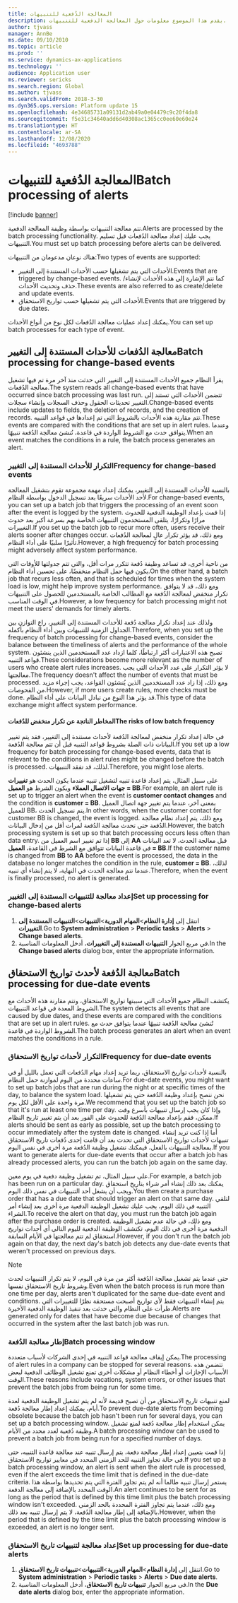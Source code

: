```yaml
---
title: المعالجة الدُفعية للتنبيهات
description: يقدم هذا الموضوع معلومات حول المعالجة الدفعية للتنبيهات.
author: tjvass
manager: AnnBe
ms.date: 09/10/2010
ms.topic: article
ms.prod: ''
ms.service: dynamics-ax-applications
ms.technology: ''
audience: Application user
ms.reviewer: sericks
ms.search.region: Global
ms.author: tjvass
ms.search.validFrom: 2018-3-30
ms.dyn365.ops.version: Platform update 15
ms.openlocfilehash: 4e34685731a09131d2ab49a0e04479c9c20f4da8
ms.sourcegitcommit: f5e31c34640add6d40308ac1365cc0ee60e60e24
ms.translationtype: HT
ms.contentlocale: ar-SA
ms.lasthandoff: 12/08/2020
ms.locfileid: "4693788"
---
```

# <a name="batch-processing-of-alerts"></a><span data-ttu-id="85734-103">المعالجة الدُفعية للتنبيهات</span><span class="sxs-lookup"><span data-stu-id="85734-103">Batch processing of alerts</span></span>

[!include [banner](../includes/banner.md)]

<span data-ttu-id="85734-104">تتم معالجة التنبيهات بواسطة وظيفة المعالجة الدفعية.</span><span class="sxs-lookup"><span data-stu-id="85734-104">Alerts are processed by the batch processing functionality.</span></span> <span data-ttu-id="85734-105">يجب عليك إعداد معالجة الدُفعات قبل تسليم التنبيهات.</span><span class="sxs-lookup"><span data-stu-id="85734-105">You must set up batch processing before alerts can be delivered.</span></span>

<span data-ttu-id="85734-106">هناك نوعان مدعومان من التنبيهات:</span><span class="sxs-lookup"><span data-stu-id="85734-106">Two types of events are supported:</span></span>

- <span data-ttu-id="85734-107">الأحداث التي يتم تشغيلها حسب الأحداث المستندة إلى التغيير.</span><span class="sxs-lookup"><span data-stu-id="85734-107">Events that are triggered by change-based events.</span></span> <span data-ttu-id="85734-108">كما تتم الإشارة إلى هذه الأحداث لإنشاء/حذف وتحديث الأحداث.</span><span class="sxs-lookup"><span data-stu-id="85734-108">These events are also referred to as create/delete and update events.</span></span>
- <span data-ttu-id="85734-109">الأحداث التي يتم تشغيلها حسب تواريخ الاستحقاق.</span><span class="sxs-lookup"><span data-stu-id="85734-109">Events that are triggered by due dates.</span></span>

<span data-ttu-id="85734-110">يمكنك إعداد عمليات معالجة الدُفعات لكل نوع من أنواع الأحداث.</span><span class="sxs-lookup"><span data-stu-id="85734-110">You can set up batch processes for each type of event.</span></span>
        
## <a name="batch-processing-for-change-based-events"></a><span data-ttu-id="85734-111">معالجة الدُفعات للأحداث المستندة إلى التغيير</span><span class="sxs-lookup"><span data-stu-id="85734-111">Batch processing for change-based events</span></span>

<span data-ttu-id="85734-112">يقرأ النظام جميع الأحداث المستندة إلى التغيير التي حدثت منذ آخر مرة تم فيها تشغيل معالجة الدُفعات.</span><span class="sxs-lookup"><span data-stu-id="85734-112">The system reads all change-based events that have occurred since batch processing was last run.</span></span> <span data-ttu-id="85734-113">تتضمن الأحداث التي تستند إلى التغيير تحديثات الحقول وحذف السجلات وإنشاء سجلات.</span><span class="sxs-lookup"><span data-stu-id="85734-113">Change-based events include updates to fields, the deletion of records, and the creation of records.</span></span> <span data-ttu-id="85734-114">تتم مقارنة هذه الأحداث بالشروط التي تم إعدادها في قواعد التنبيه.</span><span class="sxs-lookup"><span data-stu-id="85734-114">These events are compared with the conditions that are set up in alert rules.</span></span> <span data-ttu-id="85734-115">وعندما يتوافق حدث مع الشروط الواردة في قاعدة، تُنشئ معالجة الدُفعة تنبيهًا.</span><span class="sxs-lookup"><span data-stu-id="85734-115">When an event matches the conditions in a rule, the batch process generates an alert.</span></span>

### <a name="frequency-for-change-based-events"></a><span data-ttu-id="85734-116">التكرار للأحداث المستندة إلى التغيير</span><span class="sxs-lookup"><span data-stu-id="85734-116">Frequency for change-based events</span></span>

<span data-ttu-id="85734-117">بالنسبة للأحداث المستندة إلى التغيير، يمكنك إعداد مهمة مجموعة تقوم بتشغيل المعالجة لأحد الأحداث سريعًا بعد تسجيل الدخول بواسطة النظام.</span><span class="sxs-lookup"><span data-stu-id="85734-117">For change-based events, you can set up a batch job that triggers the processing of an event soon after the event is logged by the system.</span></span> <span data-ttu-id="85734-118">إذا قمت بإعداد الوظيفة الدفعية للحدوث مرارًا وتكرارًا، يتلقى المستخدمون التنبيهات الخاصة بهم بسرعة أكبر بعد حدوث التغييرات.</span><span class="sxs-lookup"><span data-stu-id="85734-118">If you set up the batch job to recur more often, users receive their alerts sooner after changes occur.</span></span> <span data-ttu-id="85734-119">ومع ذلك، قد يؤثر تكرار عالٍ لمعالجة الدُفعات تأثيرًا سلبيًا على أداء النظام.</span><span class="sxs-lookup"><span data-stu-id="85734-119">However, a high frequency for batch processing might adversely affect system performance.</span></span>

<span data-ttu-id="85734-120">من ناحية أخرى، قد تساعد وظيفة دُفعة تتكرر مرات أقل، والتي تتم جدولتها للأوقات التي يكون فيها حمل النظام منخفضًا، على تحسين أداء النظام.</span><span class="sxs-lookup"><span data-stu-id="85734-120">On the other hand, a batch job that recurs less often, and that is scheduled for times when the system load is low, might help improve system performance.</span></span> <span data-ttu-id="85734-121">ومع ذلك، قد لا يتوافق تكرار منخفض لمعالجة الدُفعة مع المطالب الخاصة بالمستخدمين للحصول على التنبيهات في الوقت المناسب.</span><span class="sxs-lookup"><span data-stu-id="85734-121">However, a low frequency for batch processing might not meet the users' demands for timely alerts.</span></span>

<span data-ttu-id="85734-122">ولذلك عند إعداد تكرار معالجة دُفعة للأحداث المستندة إلى التغيير، راعِ التوازن بين الجداول الزمنية للتنبيهات وبين أداء النظام بأكمله.</span><span class="sxs-lookup"><span data-stu-id="85734-122">Therefore, when you set up the frequency of batch processing for change-based events, consider the balance between the timeliness of alerts and the performance of the whole system.</span></span> <span data-ttu-id="85734-123">تصبح هذه الاعتبارات أكثر ارتباطًا، كلما ازداد عدد المستخدمين الذين ينشئون قواعد التنبيه.</span><span class="sxs-lookup"><span data-stu-id="85734-123">These considerations become more relevant as the number of users who create alert rules increases.</span></span> <span data-ttu-id="85734-124">لا يؤثر التكرار على عدد الأحداث التي يجب معالجتها.</span><span class="sxs-lookup"><span data-stu-id="85734-124">The frequency doesn't affect the number of events that must be processed.</span></span> <span data-ttu-id="85734-125">ومع ذلك، إذا زاد عدد المستخدمين الذين يُنشئون القواعد، يجب إجراء مزيد من الفحوصات.</span><span class="sxs-lookup"><span data-stu-id="85734-125">However, if more users create rules, more checks must be done.</span></span> <span data-ttu-id="85734-126">قد يؤثر هذا النوع من تبادل البيانات على أداء النظام.</span><span class="sxs-lookup"><span data-stu-id="85734-126">This type of data exchange might affect system performance.</span></span>

#### <a name="the-risks-of-low-batch-frequency"></a><span data-ttu-id="85734-127">المخاطر الناتجة عن تكرار منخفض للدُفعات</span><span class="sxs-lookup"><span data-stu-id="85734-127">The risks of low batch frequency</span></span>

<span data-ttu-id="85734-128">في حالة إعداد تكرار منخفض لمعالجة الدُفعة لأحداث مستندة إلى التغيير، فقد يتم تغيير البيانات ذات الصلة بشروط قواعد التنبيه قبل أن تتم معالجة الدُفعة.</span><span class="sxs-lookup"><span data-stu-id="85734-128">If you set up a low frequency for batch processing for change-based events, data that is relevant to the conditions in alert rules might be changed before the batch is processed.</span></span> <span data-ttu-id="85734-129">لذلك، قد تفقد التنبيهات.</span><span class="sxs-lookup"><span data-stu-id="85734-129">Therefore, you might lose alerts.</span></span>

<span data-ttu-id="85734-130">على سبيل المثال، يتم إعداد قاعدة تنبيه لتشغيل تنبيه عندما يكون الحدث هو **تغييرات جهات الاتصال العملاء** ويكون الشرط هو **العميل = BB**.</span><span class="sxs-lookup"><span data-stu-id="85734-130">For example, an alert rule is set up to trigger an alert when the event is **customer contact changes** and the condition is **customer = BB**.</span></span> <span data-ttu-id="85734-131">بمعنى آخر، عندما يتم تغيير جهة اتصال العميل للعميل BB، يتم تسجيل الحدث.</span><span class="sxs-lookup"><span data-stu-id="85734-131">In other words, when the customer contact for customer BB is changed, the event is logged.</span></span> <span data-ttu-id="85734-132">ومع ذلك، يتم إعداد نظام معالجة الدُفعة حتى تحدث معالجة الدُفعة لمرات أقل من إدخال البيانات.</span><span class="sxs-lookup"><span data-stu-id="85734-132">However, the batch processing system is set up so that batch processing occurs less often than data entry.</span></span> <span data-ttu-id="85734-133">إذا تم تغيير اسم العميل من **BB** إلى **AA** قبل معالجة الحدث، لا تعد البيانات في قاعدة البيانات تتوافق مع الشرط في القاعدة، **العميل = BB**.</span><span class="sxs-lookup"><span data-stu-id="85734-133">If the customer name is changed from **BB** to **AA** before the event is processed, the data in the database no longer matches the condition in the rule, **customer = BB**.</span></span> <span data-ttu-id="85734-134">لذلك، عندما تتم معالجة الحدث في النهاية، لا يتم إنشاء أي تنبيه.</span><span class="sxs-lookup"><span data-stu-id="85734-134">Therefore, when the event is finally processed, no alert is generated.</span></span>

### <a name="set-up-processing-for-change-based-alerts"></a><span data-ttu-id="85734-135">إعداد معالجة للتنبيهات المستندة إلى التغيير</span><span class="sxs-lookup"><span data-stu-id="85734-135">Set up processing for change-based alerts</span></span>

1. <span data-ttu-id="85734-136">انتقل إلى **إدارة النظام**&gt;**المهام الدورية**&gt;**التنبيهات**&gt;**التنبيهات المستندة إلى التغييرات**.</span><span class="sxs-lookup"><span data-stu-id="85734-136">Go to **System administration** &gt; **Periodic tasks** &gt; **Alerts** &gt; **Change based alerts**.</span></span>
2. <span data-ttu-id="85734-137">في مربع الحوار **التنبيهات المستندة إلى التغييرات**، أدخل المعلومات المناسبة.</span><span class="sxs-lookup"><span data-stu-id="85734-137">In the **Change based alerts** dialog box, enter the appropriate information.</span></span>

## <a name="batch-processing-for-due-date-events"></a><span data-ttu-id="85734-138">معالجة الدُفعة لأحدث تواريخ الاستحقاق</span><span class="sxs-lookup"><span data-stu-id="85734-138">Batch processing for due-date events</span></span>

<span data-ttu-id="85734-139">يكتشف النظام جميع الأحداث التي سببتها تواريخ الاستحقاق، وتتم مقارنة هذه الأحداث مع الشروط المعدة في قواعد التنبيهات.</span><span class="sxs-lookup"><span data-stu-id="85734-139">The system detects all events that are caused by due dates, and these events are compared with the conditions that are set up in alert rules.</span></span> <span data-ttu-id="85734-140">تُنشئ معالجة الدُفعة تنبيهًا عندما يتوافق حدث مع الشروط الواردة في قاعدة.</span><span class="sxs-lookup"><span data-stu-id="85734-140">The batch process generates an alert when an event matches the conditions in a rule.</span></span>

### <a name="frequency-for-due-date-events"></a><span data-ttu-id="85734-141">التكرار لأحداث تواريخ الاستحقاق</span><span class="sxs-lookup"><span data-stu-id="85734-141">Frequency for due-date events</span></span>

<span data-ttu-id="85734-142">بالنسبة لأحداث تواريخ الاستحقاق، ربما تريد إعداد مهام الدُفعات التي تعمل بالليل أو في ساعات محددة من اليوم لموازنة حمل النظام.</span><span class="sxs-lookup"><span data-stu-id="85734-142">For due-date events, you might want to set up batch jobs that are run during the night or at specific times of the day, to balance the system load.</span></span> <span data-ttu-id="85734-143">نحن ننصح بإعداد وظيفة الدُفعة حتى يتم تشغيلها مرة واحدة على الأقل لكل يوم.</span><span class="sxs-lookup"><span data-stu-id="85734-143">We recommend that you set up the batch job so that it's run at least one time per day.</span></span> <span data-ttu-id="85734-144">وإذا كان يجب إرسال تنبيهات بأسرع وقت ممكن، فقم بإعداد معالجة الدُفعة للحدوث على الفور بعد أن يتم تغيير تاريخ النظام.</span><span class="sxs-lookup"><span data-stu-id="85734-144">If alerts should be sent as early as possible, set up the batch processing to occur immediately after the system date is changed.</span></span> <span data-ttu-id="85734-145">أما إذا كنت تريد إنشاء تنبيهات لأحداث تواريخ الاستحقاق التي تحدث بعد أن قامت إحدى دُفعات تاريخ الاستحقاق بمعالجة التنبيهات بالفعل، فيمكنك تشغيل وظيفة الدُفعة مرة أخرى في نفس اليوم.</span><span class="sxs-lookup"><span data-stu-id="85734-145">If you want to generate alerts for due-date events that occur after a batch job has already processed alerts, you can run the batch job again on the same day.</span></span>

<span data-ttu-id="85734-146">على سبيل المثال، تم تشغيل وظيفة دفعية في يوم معين.</span><span class="sxs-lookup"><span data-stu-id="85734-146">For example, a batch job has been run on a particular day.</span></span> <span data-ttu-id="85734-147">يمكنك بعد ذلك إنشاء أمر شراء بتاريخ استحقاق ويجب أن يشغل أحد التنبيهات في نفس ذلك اليوم.</span><span class="sxs-lookup"><span data-stu-id="85734-147">You then create a purchase order that has a due date that should trigger an alert on that same day.</span></span> <span data-ttu-id="85734-148">لتلقي التنبيه في ذلك اليوم، يجب عليك تشغيل الوظيفة الدفعية مرة أخرى بعد إنشاء أمر الشراء.</span><span class="sxs-lookup"><span data-stu-id="85734-148">To receive the alert on that day, you must run the batch job again after the purchase order is created.</span></span> <span data-ttu-id="85734-149">ومع ذلك، في حالة عدم تشغيل الوظيفة الدفعية مرة أخرى في ذلك اليوم، تكتشف الوظيفة الدفعية لليوم التالي أي أحداث تواريخ استحقاق لم تتم معالجتها في الأيام السابقة.</span><span class="sxs-lookup"><span data-stu-id="85734-149">However, if you don't run the batch job again on that day, the next day's batch job detects any due-date events that weren't processed on previous days.</span></span>

> [!NOTE]
> <span data-ttu-id="85734-150">حتى عندما يتم تشغيل معالجة الدُفعة أكثر من مرة في اليوم، لا يتم تكرار التنبيهات لحدث وشروط تاريخ الاستحقاق نفسها.</span><span class="sxs-lookup"><span data-stu-id="85734-150">Even when the batch process is run more than one time per day, alerts aren't duplicated for the same due-date event and conditions.</span></span> <span data-ttu-id="85734-151">يتم إنشاء التنبيهات فقط لأي تواريخ أصبحت مستحقة نظرًا للتغييرات التي طرأت على النظام والتي حدثت بعد تنفيذ الوظيفة الدفعية الأخيرة.</span><span class="sxs-lookup"><span data-stu-id="85734-151">Alerts are generated only for dates that have become due because of changes that occurred in the system after the last batch job was run.</span></span>

### <a name="batch-processing-window"></a><span data-ttu-id="85734-152">إطار معالجة الدُفعة</span><span class="sxs-lookup"><span data-stu-id="85734-152">Batch processing window</span></span>

<span data-ttu-id="85734-153">يمكن إيقاف معالجة قواعد التنبيه في إحدى الشركات لأسباب متعددة.</span><span class="sxs-lookup"><span data-stu-id="85734-153">The processing of alert rules in a company can be stopped for several reasons.</span></span> <span data-ttu-id="85734-154">تتضمن هذه الأسباب الإجازات أو أخطاء النظام أو مشكلات أخرى تمنع تشغيل الوظائف الدفعية لبعض الوقت.</span><span class="sxs-lookup"><span data-stu-id="85734-154">These reasons include vacations, system errors, or other issues that prevent the batch jobs from being run for some time.</span></span>

<span data-ttu-id="85734-155">لمنع تنبيهات تاريخ الاستحقاق من أن تصبح قديمة لأنه لم يتم تشغيل الوظيفة الدفعية لعدة أيام، يمكنك إعداد إطار معالجة دُفعة.</span><span class="sxs-lookup"><span data-stu-id="85734-155">To prevent due-date alerts from becoming obsolete because the batch job hasn't been run for several days, you can set up a batch processing window.</span></span> <span data-ttu-id="85734-156">يمكن استخدام إطار معالجة دُفعة لمنع تشغيل وظيفة دُفعية لعدد محدد من الأيام.</span><span class="sxs-lookup"><span data-stu-id="85734-156">A batch processing window can be used to prevent a batch job from being run for a specified number of days.</span></span>

<span data-ttu-id="85734-157">إذا قمت بتعيين إعداد إطار معالجة دفعة، يتم إرسال تنبيه عند معالجة قاعدة التنبيه، حتى في حالة تجاوز التنبيه للحد الزمني المحدد في معايير تواريخ الاستحقاق.</span><span class="sxs-lookup"><span data-stu-id="85734-157">If you set up a batch processing window, an alert is sent when the alert rule is processed, even if the alert exceeds the time limit that is defined in the due-date criteria.</span></span> <span data-ttu-id="85734-158">يستمر إرسال تنبيه طالما أنه لم يتم تجاوز الفترة التي يتم تحديدها بواسطة هذا الوقت المحدد بالإضافة إلى معالجة الدفعة.</span><span class="sxs-lookup"><span data-stu-id="85734-158">An alert continues to be sent for as long as the period that is defined by this time limit plus the batch processing window isn't exceeded.</span></span> <span data-ttu-id="85734-159">ومع ذلك، عندما يتم تجاوز الفترة المحددة بالحد الزمني بالإضافة إلى إطار معالجة الدُفعة، لا يتم إرسال تنبيه بعد ذلك.</span><span class="sxs-lookup"><span data-stu-id="85734-159">However, when the period that is defined by the time limit plus the batch processing window is exceeded, an alert is no longer sent.</span></span>

### <a name="set-up-processing-for-due-date-alerts"></a><span data-ttu-id="85734-160">إعداد معالجة لتنبيهات تاريخ الاستحقاق</span><span class="sxs-lookup"><span data-stu-id="85734-160">Set up processing for due-date alerts</span></span>

1. <span data-ttu-id="85734-161">انتقل إلى **إدارة النظام**&gt;**المهام الدورية**&gt;**التنبيهات**&gt;**تنبيهات تاريخ الاستحقاق‬**.</span><span class="sxs-lookup"><span data-stu-id="85734-161">Go to **System administration** &gt; **Periodic tasks** &gt; **Alerts** &gt; **Due date alerts**.</span></span>
2. <span data-ttu-id="85734-162">في مربع الحوار **تنبيهات تاريخ الاستحقاق**، أدخل المعلومات المناسبة.</span><span class="sxs-lookup"><span data-stu-id="85734-162">In the **Due date alerts** dialog box, enter the appropriate information.</span></span>
